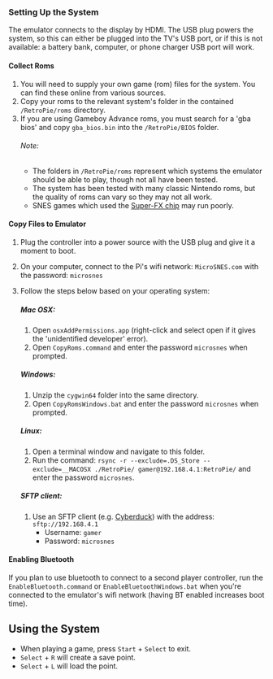 
### Setting Up the System
The emulator connects to the display by HDMI. The USB plug powers the system, so this can either be plugged into the TV's USB port, or if this is not available: a battery bank, computer, or phone charger USB port will work.


#### Collect Roms
1. You will need to supply your own game (rom) files for the system. You can find these online from various sources.
2. Copy your roms to the relevant system's folder in the contained `/RetroPie/roms` directory.
3. If you are using Gameboy Advance roms, you must search for a 'gba bios' and copy `gba_bios.bin` into the `/RetroPie/BIOS` folder.
    ###### Note:
    * The folders in `/RetroPie/roms` represent which systems the emulator should be able to play, though not all have been tested.
    * The system has been tested with many classic Nintendo roms, but the quality of roms can vary so they may not all work.
    * SNES games which used the [Super-FX chip](https://en.wikipedia.org/wiki/Super_FX#List_of_games) may run poorly.


#### Copy Files to Emulator
1. Plug the controller into a power source with the USB plug and give it a moment to boot.
2. On your computer, connect to the Pi's wifi network: `MicroSNES.com` with the password: `microsnes`
3. Follow the steps below based on your operating system:

    ##### Mac OSX:
    1. Open `osxAddPermissions.app` (right-click and select open if it gives the 'unidentified developer' error).
    2. Open `CopyRoms.command` and enter the password `microsnes` when prompted.

    ##### Windows:
    1. Unzip the `cygwin64` folder into the same directory.
    2. Open `CopyRomsWindows.bat` and enter the password `microsnes` when prompted.

    ##### Linux:
    1. Open a terminal window and navigate to this folder.
    2. Run the command: `rsync -r --exclude=.DS_Store --exclude=__MACOSX ./RetroPie/ gamer@192.168.4.1:RetroPie/` and enter the password `microsnes`.

    ##### SFTP client:
    1. Use an SFTP client (e.g. [Cyberduck](https://cyberduck.io)) with the address: `sftp://192.168.4.1`
          * Username: `gamer`
          * Password: `microsnes`


#### Enabling Bluetooth
If you plan to use bluetooth to connect to a second player controller, run the `EnableBluetooth.command` or `EnableBluetoothWindows.bat` when you're connected to the emulator's wifi network (having BT enabled increases boot time).


## Using the System
* When playing a game, press `Start` + `Select` to exit.
* `Select` + `R` will create a save point.
* `Select` + `L` will load the point.
